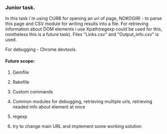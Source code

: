 ### Junior task.

In this task i`m using CURB for opening an uri of page, NOKOGIRI - to parse this page and CSV module for writing results into a file. For retrieving information about DOM elements i use Xpath(regexp could be used for this, nontheless this is a future task). Files "Links.csv" and "Output_info.csv" is used.

For debugging - Chrome devtools.

#### Future scope:

1) Gemfile
2) Rakefile
3) Custom commands
4) Common modules for debugging, retrieving multiple urls, retrieving neaded info about element at once

5) regexp
6) try to change main URL and implement some working solution
